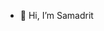- 👋 Hi, I’m Samadrit
<!---
- 👀 I’m interested in Backend
- 🌱 I’m currently learning ...
- 💞️ I’m looking to collaborate on ...
- 📫 How to reach me ...


samadrits-plateron/samadrits-plateron is a ✨ special ✨ repository because its `README.md` (this file) appears on your GitHub profile.
You can click the Preview link to take a look at your changes.
--->
